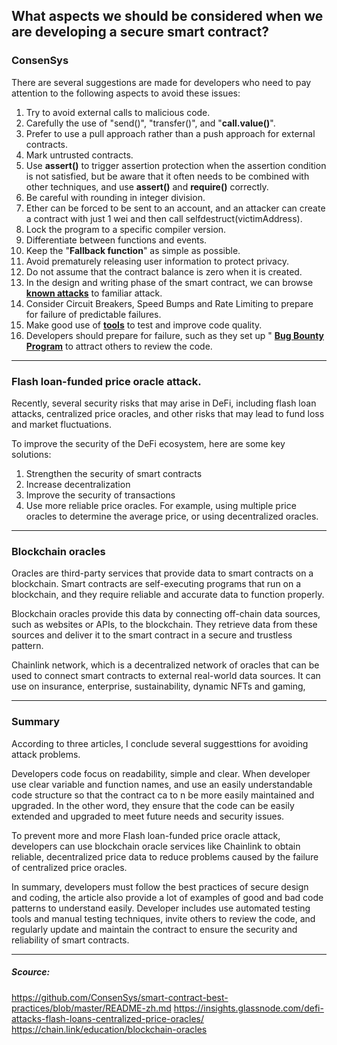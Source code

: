  
## What aspects we should be considered when we are developing a secure smart contract?

### ConsenSys
There are several suggestions are made for developers who need to pay attention to the following aspects to avoid these issues:

1. Try to avoid external calls to malicious code.
2. Carefully the use of "send()", "transfer()", and "**call.value()**".
3. Prefer to use a pull approach rather than a push approach for external contracts.
4. Mark untrusted contracts.
5. Use **assert()** to trigger assertion protection when the assertion condition is not satisfied, but be aware that it often needs to be combined with other techniques, and use **assert()** and **require()** correctly.
6. Be careful with rounding in integer division.
7. Ether can be forced to be sent to an account, and an attacker can create a contract with just 1 wei and then call selfdestruct(victimAddress).
8. Lock the program to a specific compiler version.
9. Differentiate between functions and events.
10. Keep the "**Fallback function**" as simple as possible.
11. Avoid prematurely releasing user information to protect privacy.
12. Do not assume that the contract balance is zero when it is created.
13. In the design and writing phase of the smart contract, we can browse [**known attacks**](https://consensys.github.io/smart-contract-best-practices/attacks/) to familiar attack.
14. Consider Circuit Breakers, Speed Bumps and Rate Limiting to prepare for failure of predictable failures.
16. Make good use of [**tools**](https://consensys.github.io/smart-contract-best-practices/security-tools/) to test and improve code quality.
17. Developers should prepare for failure, such as they set up " [**Bug Bounty Program**](https://consensys.github.io/smart-contract-best-practices/bug-bounty-programs/) to attract others to review the code.

---
###     Flash loan-funded price oracle attack.

Recently, several security risks that may arise in DeFi, including flash loan attacks, centralized price oracles, and other risks that may lead to fund loss and market fluctuations.

To improve the security of the DeFi ecosystem, here are some key solutions:

1.  Strengthen the security of smart contracts
2.  Increase decentralization
3.  Improve the security of transactions
4.  Use more reliable price oracles. For example, using multiple price oracles to determine the average price, or using decentralized oracles.

---

### Blockchain oracles

Oracles are third-party services that provide data to smart contracts on a blockchain. Smart contracts are self-executing programs that run on a blockchain, and they require reliable and accurate data to function properly.

Blockchain oracles provide this data by connecting off-chain data sources, such as websites or APIs, to the blockchain. They retrieve data from these sources and deliver it to the smart contract in a secure and trustless pattern.

Chainlink network, which is a decentralized network of oracles that can be used to connect smart contracts to external real-world data sources. It can use on insurance, enterprise, sustainability, dynamic NFTs and gaming,

 


---
### Summary

According to three articles, I conclude several suggesttions for avoiding attack problems.

Developers code focus on readability, simple and clear. When developer use clear variable and function names, and use an easily understandable code structure so that the contract ca to n be more easily maintained and upgraded. In the other word, they ensure that the code can be easily extended and upgraded to meet future needs and security issues.

To prevent more and more Flash loan-funded price oracle attack, developers can use blockchain oracle services like Chainlink to obtain reliable, decentralized price data to reduce problems caused by the failure of centralized price oracles.

In summary, developers must follow the best practices of secure design and coding, the article also provide a lot of examples of good and bad code patterns to understand easily.
Developer includes use automated testing tools and manual testing techniques, invite others to review the code, and regularly update and maintain the contract to ensure the security and reliability of smart contracts.


----

##### Scource:
https://github.com/ConsenSys/smart-contract-best-practices/blob/master/README-zh.md
https://insights.glassnode.com/defi-attacks-flash-loans-centralized-price-oracles/
https://chain.link/education/blockchain-oracles



